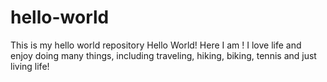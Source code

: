 # hello-world
This is my hello world repository
Hello World! Here I am ! I love life and enjoy doing many things, including traveling, hiking, biking, tennis and just living life!
